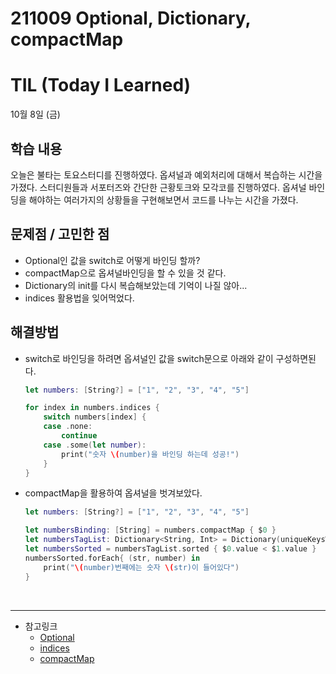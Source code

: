 # 211009 Optional, Dictionary, compactMap
# TIL (Today I Learned)

10월 8일 (금)

## 학습 내용
 오늘은 불타는 토요스터디를 진행하였다. 옵셔널과 예외처리에 대해서 복습하는 시간을 가졌다. 스터디원들과 서포터즈와 간단한 근황토크와 모각코를 진행하였다. 옵셔널 바인딩을 해야하는 여러가지의 상황들을 구현해보면서 코드를 나누는 시간을 가졌다.
&nbsp;
## 문제점 / 고민한 점
- Optional인 값을 switch로 어떻게 바인딩 할까?
- compactMap으로 옵셔널바인딩을 할 수 있을 것 같다.
- Dictionary의 init를 다시 복습해보았는데 기억이 나질 않아...
- indices 활용법을 잊어먹었다.
&nbsp;
## 해결방법
- switch로 바인딩을 하려면 옵셔널인 값을 switch문으로 아래와 같이 구성하면된다.
    ```swift
    let numbers: [String?] = ["1", "2", "3", "4", "5"]

    for index in numbers.indices {
        switch numbers[index] {
        case .none:
            continue
        case .some(let number):
            print("숫자 \(number)을 바인딩 하는데 성공!")
        }
    }
    ```
- compactMap을 활용하여 옵셔널을 벗겨보았다.
    ```swift
    let numbers: [String?] = ["1", "2", "3", "4", "5"]

    let numbersBinding: [String] = numbers.compactMap { $0 }
    let numbersTagList: Dictionary<String, Int> = Dictionary(uniqueKeysWithValues: zip(numbersBinding, 6...10))
    let numbersSorted = numbersTagList.sorted { $0.value < $1.value }
    numbersSorted.forEach{ (str, number) in
        print("\(number)번째에는 숫자 \(str)이 들어있다")
    }
    ```
    
&nbsp;

---

- 참고링크
    - [Optional](https://developer.apple.com/documentation/swift/optional)
    - [indices](https://developer.apple.com/documentation/swift/collection/1641719-indices)
    - [compactMap](https://github.com/apple/swift/blob/main/stdlib/public/core/FlatMap.swift)
